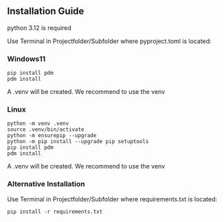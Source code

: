 ## Installation Guide
python 3.12 is required

Use Terminal in Projectfolder/Subfolder where pyproject.toml is located:


### Windows11
```code
pip install pdm 
pdm install 
```
A .venv will be created. We recommend to use the venv
### Linux 
```code
python -m venv .venv
source .venv/bin/activate
python -m ensurepip --upgrade
python -m pip install --upgrade pip setuptools
pip install pdm
pdm install
```
A .venv will be created. We recommend to use the venv

### Alternative Installation
Use Terminal in Projectfolder/Subfolder where requirements.txt is located:
```code 
pip install -r requirements.txt
```